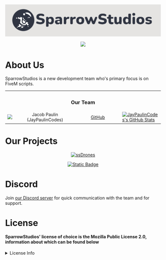<p align="center">
    <img src="https://github.com/SparrowStudios/.github/raw/master/.github/assets/sparrowStudiosBanner.png">
</p>
<p align="center">
    <a href="https://discord.gg/FTYjcbkzFn" alt="Discord">
        <img src="https://img.shields.io/discord/1116847034863984730?label=Discord&logo=Discord" />
    </a>
</p>

# About Us
SparrowStudios is a new development team who's primary focus is on FiveM scripts.

<div align="center">
    <table>
        <th colspan="4"><h3>Our Team</h3></th>
        <tr>
            <td>
                <img src="https://avatars.githubusercontent.com/u/56453471?v=4" height="128" />
            </td>
            <td width="200">
                <div align="center">
                    Jacob Paulin 
                    <br> 
                    (JayPaulinCodes)
                </div>
            </td>
            <td width="150">
                <div align="center">
                    <a href="https://github.com/JayPaulinCodes">GitHub</a>
                </div>
            </td>
            <td>
                <a href="https://github.com/JayPaulinCodes">
                    <img  alt="JayPaulinCodes's GitHub Stats" src="https://awesome-github-stats.azurewebsites.net/user-stats/JayPaulinCodes?cardType=github&preferLogin=true&Background=343434&Text=90DDFF" />
                </a>
            </td>
        </tr>
    </table>
</div>

# Our Projects

<p align="center">
    <a href="https://github.com/SparrowStudios/ssDrones">
        <img src="https://denvercoder1-github-readme-stats.vercel.app/api/pin/?username=SparrowStudios&repo=ssDrones&theme=radical&bg_color=343434&text_color=90DDFF&title_color=2F80ED" alt="ssDrones">
    </a>
</p>

<p align="center">
    <a href="https://github.com/orgs/SparrowStudios/repositories">
        <img alt="Static Badge" src="https://img.shields.io/badge/All%20Repos-All%20Repos?style=plastic&logo=github&labelColor=2962FF&color=2962FF&link=https%3A%2F%2Fgithub.com%2FSparrowStudios%3Ftab%3Drepositories&link=https%3A%2F%2Fgithub.com%2FSparrowStudios%3Ftab%3Drepositories">
    </a>
</p>


# Discord
Join [our Discord server](https://discord.gg/FTYjcbkzFn) for quick communication with the team and for support.

# License
#### SparrowStudios' license of choice is the Mozilla Public License 2.0, information about which can be found below
<details>
  <summary>License Info</summary>
This project uses the <b>Mozilla Public License 2.0</b>
<br>
Permissions of this weak copyleft license are conditioned on making available source code of licensed files and modifications of those files under the same license (or in certain cases, one of the GNU licenses). Copyright and license notices must be preserved. Contributors provide an express grant of patent rights. However, a larger work using the licensed work may be distributed under different terms and without source code for files added in the larger work.
<br>
<br>
The license can be read <a href="https://github.com/SparrowStudios/.github/blob/master/LICENSE">here</a>
<br>
<br>
The following table provides a breif overview of the license. Hovering each point will provide a more detailed description.

[permissions1]: ## "The licensed material and derivatives may be used for commercial purposes."
[permissions2]: ## "The licensed material may be distributed."
[permissions3]: ## "The licensed material may be modified."
[permissions4]: ## "This license provides an express grant of patent rights from contributors."
[permissions5]: ## "The licensed material may be used and modified in private."

[conditions1]: ## "Source code must be made available when the licensed material is distributed."
[conditions2]: ## "A copy of the license and copyright notice must be included with the licensed material."
[conditions3]: ## "Modifications must be released under the same license when distributing the licensed material. In some cases a similar or related license may be used."

[limitations1]: ## "This license includes a limitation of liability."
[limitations2]: ## "This license explicitly states that it does NOT grant trademark rights, even though licenses without such a statement probably do not grant any implicit trademark rights."
[limitations3]: ## "This license explicitly states that it does NOT provide any warranty."

| Permissions | Conditions | Limitations |
|---|---|---|
| [<img src="https://github.com/SparrowStudios/.github/raw/master/.github/assets/licenseSpriteGreen.png"> Commercial use][permissions1] <br> [<img src="https://github.com/SparrowStudios/.github/raw/master/.github/assets/licenseSpriteGreen.png"> Distribution][permissions2] <br> [<img src="https://github.com/SparrowStudios/.github/raw/master/.github/assets/licenseSpriteGreen.png"> Modification][permissions3] <br> [<img src="https://github.com/SparrowStudios/.github/raw/master/.github/assets/licenseSpriteGreen.png"> Patent use][permissions4] <br> [<img src="https://github.com/SparrowStudios/.github/raw/master/.github/assets/licenseSpriteGreen.png"> Private use][permissions5] | [<img src="https://github.com/SparrowStudios/.github/raw/master/.github/assets/licenseSpriteBlue.png"> Disclose source][conditions1] <br> [<img src="https://github.com/SparrowStudios/.github/raw/master/.github/assets/licenseSpriteBlue.png"> License and copyright notice][conditions3] <br> [<img src="https://github.com/SparrowStudios/.github/raw/master/.github/assets/licenseSpriteBlue.png"> Same license (file)][conditions2] | [<img src="https://github.com/SparrowStudios/.github/raw/master/.github/assets/licenseSpriteRed.png"> Liability][limitations1] <br> [<img src="https://github.com/SparrowStudios/.github/raw/master/.github/assets/licenseSpriteRed.png"> Trademark use][limitations2] <br> [<img src="https://github.com/SparrowStudios/.github/raw/master/.github/assets/licenseSpriteRed.png"> Warranty][limitations3] |

</details>
